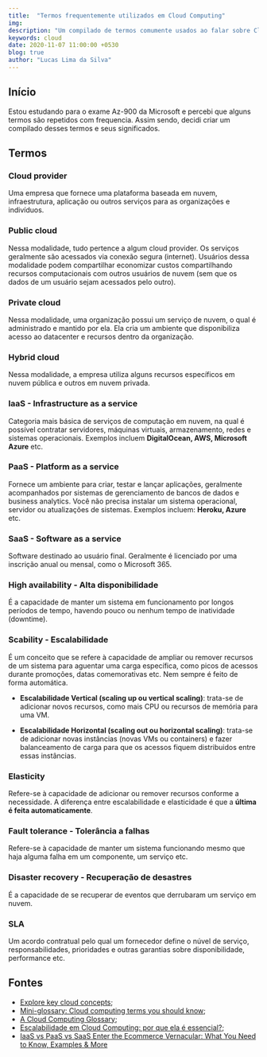 ```yaml
---
title:  "Termos frequentemente utilizados em Cloud Computing"
img: 
description: "Um compilado de termos comumente usados ao falar sobre Cloud Computing"
keywords: cloud
date: 2020-11-07 11:00:00 +0530
blog: true
author: "Lucas Lima da Silva"
---
```


## Início
Estou estudando para o exame Az-900 da Microsoft e percebi que alguns termos são repetidos com frequencia. Assim sendo, decidi criar um compilado desses termos e seus significados.

## Termos

### Cloud provider
Uma empresa que fornece uma plataforma baseada em nuvem, infraestrutura, aplicação ou outros serviços para as organizações e indivíduos.

### Public cloud
Nessa modalidade, tudo pertence a algum cloud provider. Os serviços geralmente são acessados via conexão segura (internet). Usuários dessa modalidade podem compartilhar economizar custos compartilhando recursos computacionais com outros usuários de nuvem (sem que os dados de um usuário sejam acessados pelo outro).

### Private cloud
Nessa modalidade, uma organização possui um serviço de nuvem, o qual é administrado e mantido por ela. Ela cria um ambiente que disponibiliza acesso ao datacenter e recursos dentro da organização.

### Hybrid cloud
Nessa modalidade, a empresa utiliza alguns recursos específicos em nuvem pública e outros em nuvem privada.

### IaaS - Infrastructure as a service
Categoria mais básica de serviços de computação em nuvem, na qual é possível contratar servidores, máquinas virtuais, armazenamento, redes e sistemas operacionais. Exemplos incluem **DigitalOcean, AWS, Microsoft Azure** etc.

### PaaS - Platform as a service
Fornece um ambiente para criar, testar e lançar aplicações, geralmente acompanhados por sistemas de gerenciamento de bancos de dados e business analytics. Você não precisa instalar um sistema operacional, servidor ou atualizações de sistemas. Exemplos incluem: **Heroku, Azure** etc.

### SaaS - Software as a service
Software destinado ao usuário final. Geralmente é licenciado por uma inscrição anual ou mensal, como o Microsoft 365.

### High availability - Alta disponibilidade
É a capacidade de manter um sistema em funcionamento por longos períodos de tempo, havendo pouco ou nenhum tempo de inatividade (downtime).

### Scability - Escalabilidade
É um conceito que se refere à capacidade de ampliar ou remover recursos de um sistema para aguentar uma carga específica, como picos de acessos durante promoções, datas comemorativas etc. Nem sempre é feito de forma automática.

* **Escalabilidade Vertical (scaling up ou vertical scaling)**: trata-se de adicionar novos recursos, como mais CPU ou recursos de memória para uma VM.

* **Escalabilidade Horizontal (scaling out ou horizontal scaling)**: trata-se de adicionar novas instâncias (novas VMs ou containers) e fazer balanceamento de carga para que os acessos fiquem distribuidos entre essas instâncias.

### Elasticity
Refere-se à capacidade de adicionar ou remover recursos conforme a necessidade. A diferença entre escalabilidade e elasticidade é que a **última é feita automaticamente**.

### Fault tolerance - Tolerância a falhas
Refere-se à capacidade de manter um sistema funcionando mesmo que haja alguma falha em um componente, um serviço etc. 

### Disaster recovery - Recuperação de desastres
É a capacidade de se recuperar de eventos que derrubaram um serviço em nuvem. 

### SLA
Um acordo contratual pelo qual um fornecedor define o núvel de serviço, responsabilidades, prioridades e outras garantias sobre disponibilidade, performance etc.

## Fontes
* [Explore key cloud concepts](https://docs.microsoft.com/en-us/learn/modules/discuss-why-cloud-services/4-explore-key-cloud-concepts);
* [Mini-glossary: Cloud computing terms you should know](https://www.techrepublic.com/blog/the-enterprise-cloud/mini-glossary-cloud-computing-terms-you-should-know/);
* [A Cloud Computing Glossary](https://www.cloudwatchhub.eu/cloud-computing-glossary-0);
* [Escalabilidade em Cloud Computing: por que ela é essencial?](https://www.fwc.com.br/blog/escalabilidade-em-cloud-computing-por-que-ela-e-essencial/);
* [IaaS vs PaaS vs SaaS Enter the Ecommerce Vernacular: What You Need to Know, Examples & More](https://www.bigcommerce.com/blog/saas-vs-paas-vs-iaas/#the-three-types-of-cloud-computing-service-models-explained)
